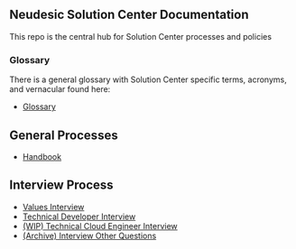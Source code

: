 ## Neudesic Solution Center Documentation

This repo is the central hub for Solution Center processes and policies

### Glossary

There is a general glossary with Solution Center specific terms, acronyms, and vernacular found here:

- [Glossary](glossary.md)

## General Processes

- [Handbook](/PoliciesProceduresAndGeneralInfo//Handbook/README.md)

## Interview Process

- [Values Interview](/interviews/interview-values-developer.md)
- [Technical Developer Interview](/interviews/interview-technical-developer.md)
- [(WIP) Technical Cloud Engineer Interview](/interviews/WIP-interview-values-cloud-engineer.md)
- [(Archive) Interview Other Questions](/interviews/interview-other-question-bank.md)
